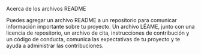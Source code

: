 Acerca de los archivos README

Puedes agregar un archivo README a un repositorio para comunicar información importante sobre tu proyecto. Un archivo LÉAME, junto con una licencia de repositorio, un archivo de cita, instrucciones de contribución y un código de conducta, comunica las expectativas de tu proyecto y te ayuda a administrar las contribuciones.